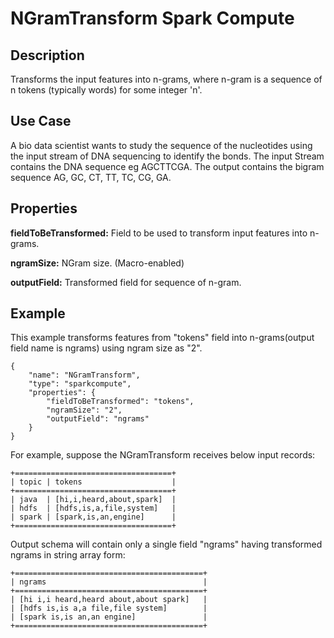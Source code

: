 # NGramTransform Spark Compute

Description
-----------
Transforms the input features into n-grams, where n-gram is a sequence of n tokens (typically words) for some integer 'n'.

Use Case
--------
A bio data scientist wants to  study the sequence of the nucleotides using the input stream of DNA sequencing to identify the bonds.
The input Stream contains the DNA sequence eg AGCTTCGA. The output contains the bigram sequence AG, GC, CT, TT, TC, CG, GA.

Properties
----------
**fieldToBeTransformed:** Field to be used to transform input features into n-grams.

**ngramSize:** NGram size. (Macro-enabled)

**outputField:** Transformed field for sequence of n-gram.

Example
-------
This example transforms features from "tokens" field into n-grams(output field name is ngrams) using ngram size as "2".

    {
        "name": "NGramTransform",
        "type": "sparkcompute",
        "properties": {
            "fieldToBeTransformed": "tokens",
            "ngramSize": "2",
            "outputField": "ngrams"
        }
    }


For example, suppose the NGramTransform receives below input records:

    +===================================+
    | topic | tokens                    |
    +===================================+
    | java  | [hi,i,heard,about,spark]  |
    | hdfs  | [hdfs,is,a,file,system]   |
    | spark | [spark,is,an,engine]      |
    +===================================+

Output schema will contain only a single field "ngrams" having transformed ngrams in string array form:

    +==========================================+
    | ngrams                                   |
    +==========================================+
    | [hi i,i heard,heard about,about spark]   |
    | [hdfs is,is a,a file,file system]        |
    | [spark is,is an,an engine]               |
    +==========================================+
